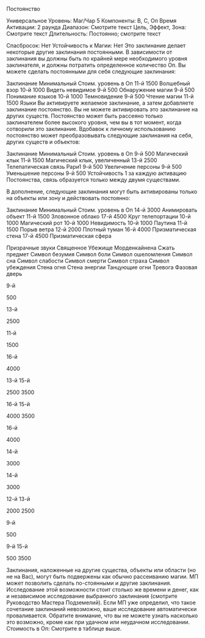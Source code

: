 
Постоянство

Универсальное
Уровень: Маг/Чар 5
Компоненты: В, С, Оп
Время Активации: 2 раунда
Диапазон: Смотрите текст
Цель, Эффект, Зона: Смотрите текст
Длительность: Постоянно; смотрите
текст

Спасбросок: Нет
Устойчивость к Магии: Нет
Это заклинание делает некоторые другие заклинания постоянными. В зависимости от заклинания вы должны
быть по крайней мере необходимого
уровня заклинателя, и должны потратить определенное количество Оп.
Вы можете сделать постоянными для
себя следующие заклинания:

Заклинание Минимальный Стоим.
уровень
в Оп
11-й
1500
Волшебный
взор
10-й
1000
Видеть
невидимое
9-й
500
Обнаружение
магии
9-й
500
Понимание
языков
10-й
1000
Темновидение
9-й
500
Чтение
магии
11-й
1500
Языки
Вы активируете желаемое заклинание, а затем добавляете заклинание постоянство. Вы не можете активировать
это заклинание на других существ. Постоянство может быть рассеяно только
заклинателем более высокого уровня,
чем вы в тот момент, когда сотворили
это заклинание.
Вдобавок к личному использованию
постоянство может преобразовывать
следующие заклинания на себя, других
существ и объектов:

Заклинание Минимальный Стоим.
уровень
в Оп
9-й
500
Магический
клык
11-й
1500
Магический
клык,
увеличенный
13-й
2500
Телепатическая связь
Рари1
9-й
500
Увеличение
персоны
9-й
500
Уменьшение
персоны
9-й
500
Устойчивость
1 за каждую активацию Постоянства, связь образуется только между
двумя существами.

В дополнение, следующие заклинания могут быть активированы только
на объекты или зону и действовать постоянно:

Заклинание Минимальный Стоим.
уровень
в Оп
14-й
3000
Анимировать
объект
11-й
1500
Зловонное
облако
17-й
4500
Круг телепортации
10-й
1000
Магический
рот
10-й
1000
Невидимость
10-й
1000
Паутина
11-й
1500
Порыв ветра
12-й
2000
Плотный
туман
16-й
4000
Призматическая стена
17-й
4500
Призматическая сфера

Призрачные
звуки
Священное
Убежище
Морденкайнена
Сжать
предмет
Символ
безумия
Символ боли
Символ
ошеломления
Символ сна
Символ
слабости
Символ
смерти
Символ
страха
Символ
убеждения
Стена огня
Стена
энергии
Танцующие
огни
Тревога
Фазовая
дверь

9-й

500

13-й

2500

11-й

1500

16-й

4000

13-й
15-й

2500
3500

16-й
15-й

4000
3500

16-й

4000

14-й

3000

14-й

3000

12-й
13-й

2000
2500

9-й

500

9-й
15-й

500
3500

Заклинания, наложенные на другие
существа, объекты или области (но не
на Вас), могут быть подвержены как
обычно рассеиванию магии.
МП может позволить сделать по-стоянными и другие заклинания. Исследование этой возможности стоит столько
же времени и денег, как и независимое
исследование выбранного заклинания
(смотрите Руководство Мастера Подземелий). Если МП уже определил, что
такое сочетание заклинаний невозможно, ваше исследование автоматически
проваливается. Обратите внимание, что
вы не можете узнать насколько это возможно, кроме как при удачном или неудачном исследовании.
Стоимость в Оп: Смотрите в таблице выше.